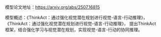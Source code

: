 模型论文地址：https://arxiv.org/abs/2507.16815

模型概述：《ThinkAct：通过强化视觉潜在规划进行视觉-语言-行动推理》，
《ThinkAct：通过强化视觉潜在规划进行视觉-语言-行动推理》，
提出ThinkAct框架，结合强化学习与视觉潜在规划，实现视觉-语言-行动的协同推理。
